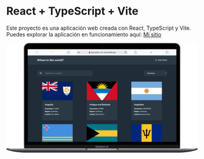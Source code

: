 # React + TypeScript + Vite

Este proyecto es una aplicación web creada con React, TypeScript y Vite. Puedes explorar la aplicación en funcionamiento aquí: [ Mi sitio ](https://app-paises-con-react.netlify.app/)

![Descripción alternativa](./public/screenshotAppPaises.png)
